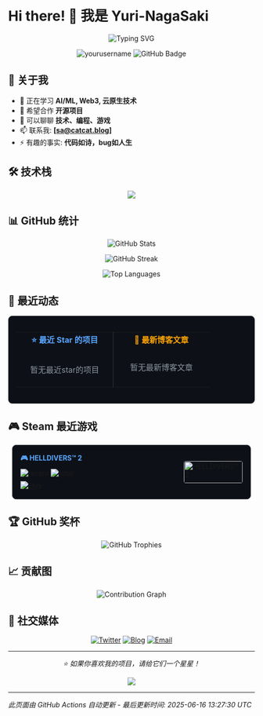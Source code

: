 # Hi there! 👋 我是 Yuri-NagaSaki

<p align="center">
  <img src="https://readme-typing-svg.herokuapp.com?font=Fira+Code&pause=1000&color=36BCF7&center=true&vCenter=true&width=435&lines=全栈开发者;开源爱好者;终身学习者;代码改变世界" alt="Typing SVG" />
</p>

<p align="center">
  <img src="https://komarev.com/ghpvc/?username=yourusername&label=Profile%20views&color=0e75b6&style=flat" alt="yourusername" />
  <img src="https://img.shields.io/github/followers/yourusername?label=Followers&style=social" alt="GitHub Badge">
</p>

## 🚀 关于我

- 🌱 正在学习 **AI/ML, Web3, 云原生技术**
- 👯 希望合作 **开源项目**
- 💬 可以聊聊 **技术、编程、游戏**
- 📫 联系我: **[sa@catcat.blog]**
- ⚡ 有趣的事实: **代码如诗，bug如人生**

## 🛠️ 技术栈

<p align="center">
  <img src="https://skillicons.dev/icons?i=python,javascript,typescript,react,vue,nodejs,docker,kubernetes,aws,gcp,linux,git,vscode,figma" />
</p>

## 📊 GitHub 统计

<p align="center">
  <img src="https://github-readme-stats.vercel.app/api?username=Yuri-NagaSaki&show_icons=true&theme=tokyonight&hide_border=true" alt="GitHub Stats" />
</p>

<p align="center">
  <img src="https://github-readme-streak-stats.herokuapp.com/?user=Yuri-NagaSaki&theme=tokyonight&hide_border=true" alt="GitHub Streak" />
</p>

<p align="center">
  <img src="https://github-readme-stats.vercel.app/api/top-langs/?username=Yuri-NagaSaki&layout=compact&theme=tokyonight&hide_border=true" alt="Top Languages" />
</p>

## 🌟 最近动态

<!-- GITHUB_STARS:START -->

<div style="border: 1px solid #30363d; border-radius: 8px; padding: 16px; background: #0d1117;">
  <table style="width: 100%; border-collapse: collapse;">
    <tr>
      <td style="width: 50%; vertical-align: top; padding-right: 8px;">
        <h4 style="margin: 0 0 12px 0; color: #58a6ff; font-size: 16px; text-align: center;">
          ⭐ 最近 Star 的项目
        </h4>
        <div style="color: #8b949e; text-align: center; padding: 20px;">暂无最近star的项目</div>
      </td>
      <td style="width: 50%; vertical-align: top; padding-left: 8px; border-left: 1px solid #30363d;">
        <h4 style="margin: 0 0 12px 0; color: #ffa500; font-size: 16px; text-align: center;">
          📝 最新博客文章
        </h4>
        <div style="color: #8b949e; text-align: center; padding: 20px;">暂无最新博客文章</div>
      </td>
    </tr>
  </table>
</div>
<!-- GITHUB_STARS:END -->

## 🎮 Steam 最近游戏

<!-- STEAM_GAMES:START -->

<div style="border: 1px solid #30363d; border-radius: 8px; padding: 16px; margin: 8px; background: #0d1117; display: flex; align-items: center;">
  <div style="flex: 1;">
    <h4 style="margin: 0 0 8px 0;">
      <a href="https://store.steampowered.com/app/553850/" target="_blank" style="color: #58a6ff; text-decoration: none;">
        🎮 HELLDIVERS™ 2
      </a>
    </h4>
    <div style="margin: 8px 0;">
      <img src="https://img.shields.io/badge/最近2周-26.1h-1976D2?style=flat-square" alt="recent"/>
      <img src="https://img.shields.io/badge/总时长-40.8h-4CAF50?style=flat-square" alt="total"/>
    </div>
    <div><img src="https://img.shields.io/badge/-动作-FF6B6B?style=flat-square&logoColor=white" alt="动作"/></div>
  </div>
  <img src="https://shared.akamai.steamstatic.com/store_item_assets/steam/apps/553850/9062d4d08a72c24194d02441e469688fd34fd840/header_schinese.jpg?t=1749837289" alt="HELLDIVERS™ 2" style="width: 120px; height: 45px; border-radius: 4px; margin-left: 16px;"/>
</div>
<!-- STEAM_GAMES:END -->

## 🏆 GitHub 奖杯

<p align="center">
  <img src="https://github-profile-trophy.vercel.app/?username=Yuri-NagaSaki&theme=onedark&no-frame=true&row=2&column=3" alt="GitHub Trophies" />
</p>

## 📈 贡献图

<p align="center">
  <img src="https://github-readme-activity-graph.vercel.app/graph?username=Yuri-NagaSaki&theme=tokyo-night&hide_border=true" alt="Contribution Graph" />
</p>

## 🔗 社交媒体

<p align="center">
  <a href="https://twitter.com/Yuri-NagaSaki"><img src="https://img.shields.io/badge/Twitter-1DA1F2?style=for-the-badge&logo=twitter&logoColor=white" alt="Twitter"></a>
  <a href="https://catcat.blog"><img src="https://img.shields.io/badge/Blog-FF5722?style=for-the-badge&logo=blogger&logoColor=white" alt="Blog"></a>
  <a href="mailto:sa@catcat.blog"><img src="https://img.shields.io/badge/Email-D14836?style=for-the-badge&logo=gmail&logoColor=white" alt="Email"></a>
</p>

---

<p align="center">
  <i>⭐️ 如果你喜欢我的项目，请给它们一个星星！</i>
</p>

<p align="center">
  <img src="https://capsule-render.vercel.app/api?type=waving&color=gradient&height=60&section=footer" />
</p>

---
*此页面由 GitHub Actions 自动更新 - 最后更新时间: <!-- UPDATE_TIME:START -->2025-06-16 13:27:30 UTC<!-- UPDATE_TIME:END -->* 
